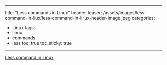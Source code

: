 
---
title: "Less commands in Linux"
header:
    teaser: /assets/images/less-command-in-liux/less-command-in-linux-header-image.jpeg
categories:
- Linux
tags:
- linux
- commands
- less
toc: true
toc_sticky: true
---

[Less command in Linux](https://linuxize.com/post/less-command-in-linux/)